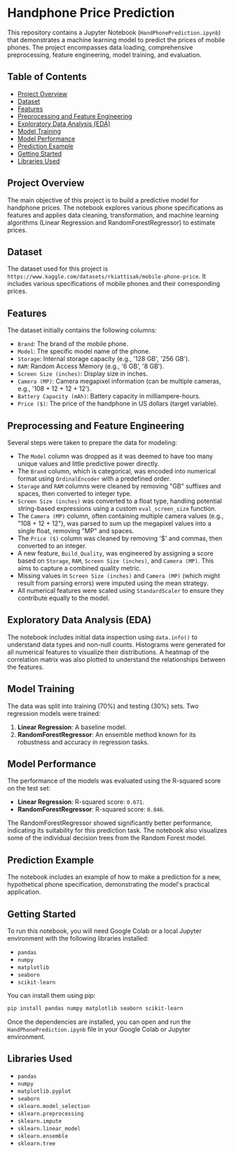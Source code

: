 # Handphone Price Prediction

This repository contains a Jupyter Notebook (`HandPhonePrediction.ipynb`) that demonstrates a machine learning model to predict the prices of mobile phones. The project encompasses data loading, comprehensive preprocessing, feature engineering, model training, and evaluation.

## Table of Contents

  - [Project Overview](https://www.google.com/search?q=%23project-overview)
  - [Dataset](https://www.google.com/search?q=%23dataset)
  - [Features](https://www.google.com/search?q=%23features)
  - [Preprocessing and Feature Engineering](https://www.google.com/search?q=%23preprocessing-and-feature-engineering)
  - [Exploratory Data Analysis (EDA)](https://www.google.com/search?q=%23exploratory-data-analysis-eda)
  - [Model Training](https://www.google.com/search?q=%23model-training)
  - [Model Performance](https://www.google.com/search?q=%23model-performance)
  - [Prediction Example](https://www.google.com/search?q=%23prediction-example)
  - [Getting Started](https://www.google.com/search?q=%23getting-started)
  - [Libraries Used](https://www.google.com/search?q=%23libraries-used)

## Project Overview

The main objective of this project is to build a predictive model for handphone prices. The notebook explores various phone specifications as features and applies data cleaning, transformation, and machine learning algorithms (Linear Regression and RandomForestRegressor) to estimate prices.

## Dataset

The dataset used for this project is `https://www.kaggle.com/datasets/rkiattisak/mobile-phone-price`. It includes various specifications of mobile phones and their corresponding prices.

## Features

The dataset initially contains the following columns:

  - `Brand`: The brand of the mobile phone.
  - `Model`: The specific model name of the phone.
  - `Storage`: Internal storage capacity (e.g., '128 GB', '256 GB').
  - `RAM`: Random Access Memory (e.g., '6 GB', '8 GB').
  - `Screen Size (inches)`: Display size in inches.
  - `Camera (MP)`: Camera megapixel information (can be multiple cameras, e.g., '108 + 12 + 12 + 12').
  - `Battery Capacity (mAh)`: Battery capacity in milliampere-hours.
  - `Price ($)`: The price of the handphone in US dollars (target variable).

## Preprocessing and Feature Engineering

Several steps were taken to prepare the data for modeling:

  - The `Model` column was dropped as it was deemed to have too many unique values and little predictive power directly.
  - The `Brand` column, which is categorical, was encoded into numerical format using `OrdinalEncoder` with a predefined order.
  - `Storage` and `RAM` columns were cleaned by removing "GB" suffixes and spaces, then converted to integer type.
  - `Screen Size (inches)` was converted to a float type, handling potential string-based expressions using a custom `eval_screen_size` function.
  - The `Camera (MP)` column, often containing multiple camera values (e.g., "108 + 12 + 12"), was parsed to sum up the megapixel values into a single float, removing "MP" and spaces.
  - The `Price ($)` column was cleaned by removing '$' and commas, then converted to an integer.
  - A new feature, `Build_Quality`, was engineered by assigning a score based on `Storage`, `RAM`, `Screen Size (inches)`, and `Camera (MP)`. This aims to capture a combined quality metric.
  - Missing values in `Screen Size (inches)` and `Camera (MP)` (which might result from parsing errors) were imputed using the mean strategy.
  - All numerical features were scaled using `StandardScaler` to ensure they contribute equally to the model.

## Exploratory Data Analysis (EDA)

The notebook includes initial data inspection using `data.info()` to understand data types and non-null counts. Histograms were generated for all numerical features to visualize their distributions. A heatmap of the correlation matrix was also plotted to understand the relationships between the features.

## Model Training

The data was split into training (70%) and testing (30%) sets. Two regression models were trained:

1.  **Linear Regression**: A baseline model.
2.  **RandomForestRegressor**: An ensemble method known for its robustness and accuracy in regression tasks.

## Model Performance

The performance of the models was evaluated using the R-squared score on the test set:

  - **Linear Regression**: R-squared score: `0.671`.
  - **RandomForestRegressor**: R-squared score: `0.846`.

The RandomForestRegressor showed significantly better performance, indicating its suitability for this prediction task. The notebook also visualizes some of the individual decision trees from the Random Forest model.

## Prediction Example

The notebook includes an example of how to make a prediction for a new, hypothetical phone specification, demonstrating the model's practical application.

## Getting Started

To run this notebook, you will need Google Colab or a local Jupyter environment with the following libraries installed:

  - `pandas`
  - `numpy`
  - `matplotlib`
  - `seaborn`
  - `scikit-learn`

You can install them using pip:

```bash
pip install pandas numpy matplotlib seaborn scikit-learn
```

Once the dependencies are installed, you can open and run the `HandPhonePrediction.ipynb` file in your Google Colab or Jupyter environment.

## Libraries Used

  - `pandas`
  - `numpy`
  - `matplotlib.pyplot`
  - `seaborn`
  - `sklearn.model_selection`
  - `sklearn.preprocessing`
  - `sklearn.impute`
  - `sklearn.linear_model`
  - `sklearn.ensemble`
  - `sklearn.tree`
